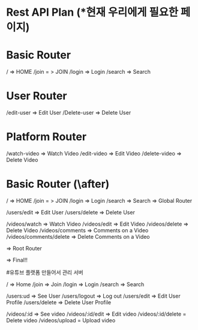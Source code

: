 # Rest API Plan (\*현재 우리에게 필요한 페이지)

# Basic Router

/ => HOME
/join = > JOIN
/login => Login
/search => Search

# User Router

/edit-user => Edit User
/Delete-user => Delete User

# Platform Router

/watch-video => Watch Video
/edit-video => Edit Video
/delete-video => Delete Video

# Basic Router (\after)

/ => HOME
/join = > JOIN
/login => Login
/search => Search
=> Global Router

/users/edit => Edit User
/users/delete => Delete User

/videos/watch => Watch Video
/videos/edit => Edit Video
/videos/delete => Delete Video
/videos/comments => Comments on a Video
/videos/comments/delete => Delete Comments on a Video

=> Root Router

=> Final!!

#유튜브 플랫폼 만들어서 관리 서버

/ => Home
/join => Join
/login => Login
/search => Search

/users:ud => See User
/users/logout => Log out
/users/edit => Edit User Profile
/users/delete => Delete User Profile

/videos/:id => See video
/videos/:id/edit => Edit video
/videos/:id/delete = Delete video
/videos/upload = Upload video
